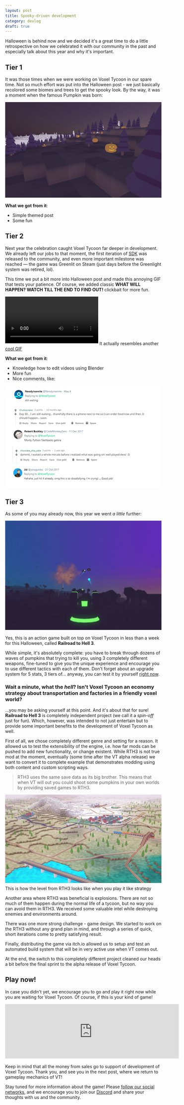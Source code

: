```yaml
---
layout: post
title: Spooky-driven development
category: devlog
draft: true
---
```


Halloween is behind now and we decided it's a great time to do a little retrospective on how we celebrated it with our community in the past and especially talk about this year and why it's important.

## Tier 1

It was those times when we were working on Voxel Tycoon in our spare time. Not so much effort was put into the Halloween post - we just basically recolored some biomes and trees to get the spooky look. By the way, it was a moment when the famous Pumpkin was born:

![](/assets/hell-or-high-water/M7USjsCR0AU.jpg)

**What we got from it**: 
* Simple themed post
* Some fun

## Tier 2

Next year the celebration caught Voxel Tycoon far deeper in development. We already left our jobs to that moment, the first iteration of [SDK](/sdk) was released to the community, and even more important milestone was reached — the game was Greenlit on Steam (just days before the Greenlight system was retired, lol).

This time we put a bit more into Halloween post and made this annoying GIF that tests your patience. Of course, we added classic **WHAT WILL HAPPEN? WATCH TILL THE END TO FIND OUT!**  clickbait for more fun.

[](gif)
<div>
    <video autoplay loop style="margin-bottom: 6px">
        <source src="/assets/hell-or-high-water/9GnjS3Vqb6qrxWAolJWDUKl57O062iuWfFYNjy-H930.mp4" type="video/mp4">
    </video>
    <span class="img-alt">It actually resembles another <a href="https://media.giphy.com/media/Qq8P7OoPYKLXa/giphy.gif">cool GIF</a></span>
</div>

**What we got from it**: 
* Knowledge how to edit videos using Blender
* More fun
* Nice comments, like:

![](/assets/hell-or-high-water/comments.png)

## Tier 3

As some of you may already now, this year we went *a little* further:

![](/assets/hell-or-high-water/rth3_short.gif)

Yes, this is an action game built on top on Voxel Tycoon in less than a week for this Halloween, called **Railroad to Hell 3**.

While simple, it's absolutely complete: you have to break through dozens of waves of pumpkins that trying to kill you, using 3 completely different weapons, fine-tuned to give you the unique experience and encourage you to use different tactics with each of them. Don't forget about an upgrade system for 5 stats, 3 tiers of... anyway, you can test it by yourself [right now](/railroad-to-hell).

### Wait a minute, what the *hell*? Isn't Voxel Tycoon an economy strategy about transportation and factories in a friendly voxel world?
...you may be asking yourself at this point. And it's about that for sure! **Railroad to Hell 3** is completely independent project (we call it a *spin-off* just for fun). Which, however, was intended to not just entertain but to provide some important benefits to the development of Voxel Tycoon as well.

First of all, we chose completely different genre and setting for a reason. It allowed us to test the extensibility of the engine, i.e. how far mods can be pushed to add new functionality, or change existent. While RTH3 is not true mod at the moment, eventually (some time after the VT alpha release) we want to convert it to complete example that demonstrates modding using both content and custom scripting ways.

> RTH3 uses the same save data as its big brother. This means that when VT will out you could shoot some pumpkins in your own worlds by providing saved games to RTH3.

<div>
    <a class="clear" href="/assets/hell-or-high-water/20181110-205254.png">
        <img src="/assets/hell-or-high-water/20181110-205254.png" style="margin-bottom: 6px" />
    </a>
    <span class="img-alt">This is how the level from RTH3 looks like when you play it like strategy</span>
</div>

Another area where RTH3 was beneficial is explosions. There are not so much of them happen during the normal life of a tycoon, but no way you can avoid them in RTH3. We received some valuable intel while destroying  enemies and environments around.

There was one more strong challenge - game design. We started to work on the RTH3 without any grand plan in mind, and through a series of quick, short iterations come to pretty satisfying result.

Finally, distributing the game via itch.io allowed us to setup and test an automated build system that will be in very active use when VT comes out.

At the end, the switch to this completely different project cleaned our heads a bit before the final sprint to the alpha release of Voxel Tycoon.

## Play now!

In case you didn't yet, we encourage you to go and play it right now while you are waiting for Voxel Tycoon. Of course, if this is your kind of game!

<iframe frameborder="0" src="https://itch.io/embed/324650?linkback=true&amp;border_width=1&amp;bg_color=1e1728&amp;fg_color=ffffff&amp;link_color=b7278c&amp;border_color=4b4455" width="560" height="175"></iframe>

Keep in mind that all the money from sales go to support of development of Voxel Tycoon. Thank you, and see you in the next post, where we return to gameplay mechanics of VT!

Stay tuned for more information about the game! Please [follow our social networks](/contacts), and we encourage you to join our [Discord](http://discord.gg/64KPWd5) and share your thoughts with us and the community.